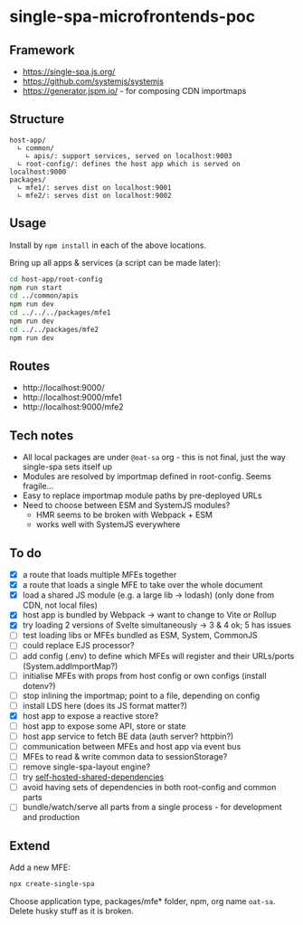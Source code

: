 # single-spa-microfrontends-poc

## Framework

- https://single-spa.js.org/
- https://github.com/systemjs/systemjs
- https://generator.jspm.io/ - for composing CDN importmaps

## Structure

```
host-app/
  ∟ common/
    ∟ apis/: support services, served on localhost:9003
  ∟ root-config/: defines the host app which is served on localhost:9000
packages/
  ∟ mfe1/: serves dist on localhost:9001
  ∟ mfe2/: serves dist on localhost:9002
```

## Usage

Install by `npm install` in each of the above locations.

Bring up all apps & services (a script can be made later):

```sh
cd host-app/root-config
npm run start
cd ../common/apis
npm run dev
cd ../../../packages/mfe1
npm run dev
cd ../../packages/mfe2
npm run dev
```

## Routes

- http://localhost:9000/
- http://localhost:9000/mfe1
- http://localhost:9000/mfe2

## Tech notes

- All local packages are under `@oat-sa` org - this is not final, just the way single-spa sets itself up
- Modules are resolved by importmap defined in root-config. Seems fragile...
- Easy to replace importmap module paths by pre-deployed URLs
- Need to choose between ESM and SystemJS modules?
  - HMR seems to be broken with Webpack + ESM
  - works well with SystemJS everywhere

## To do

- [x] a route that loads multiple MFEs together
- [x] a route that loads a single MFE to take over the whole document
- [x] load a shared JS module (e.g. a large lib -> lodash) (only done from CDN, not local files)
- [x] host app is bundled by Webpack -> want to change to Vite or Rollup
- [x] try loading 2 versions of Svelte simultaneously -> 3 & 4 ok; 5 has issues
- [ ] test loading libs or MFEs bundled as ESM, System, CommonJS
- [ ] could replace EJS processor?
- [ ] add config (.env) to define which MFEs will register and their URLs/ports (System.addImportMap?)
- [ ] initialise MFEs with props from host config or own configs (install dotenv?)
- [ ] stop inlining the importmap; point to a file, depending on config
- [ ] install LDS here (does its JS format matter?)
- [x] host app to expose a reactive store?
- [ ] host app to expose some API, store or state
- [ ] host app service to fetch BE data (auth server? httpbin?)
- [ ] communication between MFEs and host app via event bus
- [ ] MFEs to read & write common data to sessionStorage?
- [ ] remove single-spa-layout engine?
- [ ] try [self-hosted-shared-dependencies](https://github.com/single-spa/self-hosted-shared-dependencies)
- [ ] avoid having sets of dependencies in both root-config and common parts
- [ ] bundle/watch/serve all parts from a single process - for development and production

## Extend

Add a new MFE:

```sh
npx create-single-spa
```

Choose application type, packages/mfe* folder, npm, org name `oat-sa`.
Delete husky stuff as it is broken.
